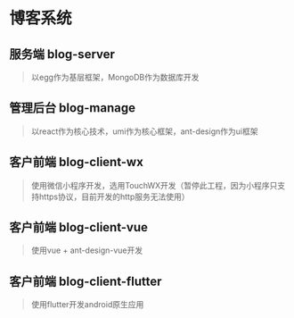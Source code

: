 # 博客系统

## 服务端 blog-server
>以egg作为基层框架，MongoDB作为数据库开发

## 管理后台 blog-manage
>以react作为核心技术，umi作为核心框架，ant-design作为ui框架

## 客户前端 blog-client-wx
>使用微信小程序开发，选用TouchWX开发（暂停此工程，因为小程序只支持https协议，目前开发的http服务无法使用）

## 客户前端 blog-client-vue
>使用vue + ant-design-vue开发

## 客户前端 blog-client-flutter
>使用flutter开发android原生应用